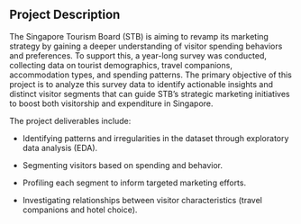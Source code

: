 ## **Project Description**

The Singapore Tourism Board (STB) is aiming to revamp its marketing strategy by gaining a deeper understanding of visitor spending behaviors and preferences. 
To support this, a year-long survey was conducted, collecting data on tourist demographics, travel companions, accommodation types, and spending patterns. 
The primary objective of this project is to analyze this survey data to identify actionable insights and distinct visitor segments that can guide STB’s strategic marketing initiatives to boost both visitorship and expenditure in Singapore.

The project deliverables include:

- Identifying patterns and irregularities in the dataset through exploratory data analysis (EDA).

- Segmenting visitors based on spending and behavior.

- Profiling each segment to inform targeted marketing efforts.
  
- Investigating relationships between visitor characteristics (travel companions and hotel choice).

